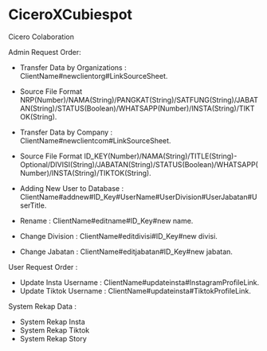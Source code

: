 # CiceroXCubiespot
Cicero Colaboration

Admin Request Order:

- Transfer Data by Organizations : ClientName#newclientorg#LinkSourceSheet.
- Source File Format NRP(Number)/NAMA(String)/PANGKAT(String)/SATFUNG(String)/JABATAN(String)/STATUS(Boolean)/WHATSAPP(Number)/INSTA(String)/TIKTOK(String).

- Transfer Data by Company : ClientName#newclientcom#LinkSourceSheet.
- Source File Format ID_KEY(Number)/NAMA(String)/TITLE(String)- Optional/DIVISI(String)/JABATAN(String)/STATUS(Boolean)/WHATSAPP(Number)/INSTA(String)/TIKTOK(String).

- Adding New User to Database : ClientName#addnew#ID_Key#UserName#UserDivision#UserJabatan#UserTitle.
- Rename : ClientName#editname#ID_Key#new name.
- Change Division : ClientName#editdivisi#ID_Key#new divisi.
- Change Jabatan : ClientName#editjabatan#ID_Key#new jabatan.

User Request Order :

- Update Insta Username : ClientName#updateinsta#InstagramProfileLink.
- Update Tiktok Username : ClientName#updateinsta#TiktokProfileLink.

System Rekap Data :

- System Rekap Insta
- System Rekap Tiktok
- System Rekap Story
